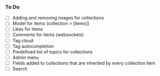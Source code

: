 ### To Do

-   [ ] Adding and removing images for collections
-   [ ] Model for items (collection > [items])
-   [ ] Likes for items
-   [ ] Comments for items (websockets)
-   [ ] Tag cloud
-   [ ] Tag autocompletion
-   [ ] Predefined list of topics for collections
-   [ ] Admin menu
-   [ ] Fields added to collections that are inherited by every collection item
-   [ ] Search
